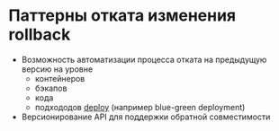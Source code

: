 # Паттерны отката изменения rollback

- Возможность автоматизации процесса отката на предыдущую версию на уровне 
	- контейнеров
	- бэкапов
	- кода
	- подхододов [deploy](pattern.deploy.md) (например blue-green deployment)
- Версионирование API для поддержки обратной совместимости